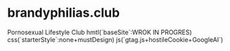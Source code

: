 # brandyphilias.club
Pornosexual Lifestyle Club
hmtl(´baseSite´:WROK IN PROGRES)
css(´starterStyle´:none+mustDesign)
js(´gtag.js+hostileCookie+GoogleAI´)
